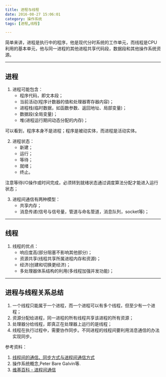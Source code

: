 ```yaml
---
title: 进程与线程
date: 2016-08-27 15:06:01
category: 操作系统
tags: [进程,线程]

---
```


简单来讲，进程是执行中的程序，他是现代分时系统的工作单元，而线程是CPU利用的基本单元，他与同一进程的其他进程共享代码段，数据段和其他操作系统资源。

---

## 进程

1. 进程可能包含：
	+ 程序代码，即文本段；
	+ 当前活动(程序计数器的值和处理器寄存器内容)；
	+ 进程栈(临时数据，如函数参数、返回地址、局部变量)；
	+ 数据段(全局变量)；
	+ 堆(进程运行期间动态分配的内存)；

可以看到，程序本身不是进程；程序是被动实体，而进程是活动实体。

2. 进程状态：
	+ 新建；
	+ 运行；
	+ 等待；
	+ 就绪；
	+ 终止。

注意等待I/O操作或时间完成，必须转到就绪状态通过调度算法分配才能进入运行状态；

3. 进程间通信有两种模型：
	+ 共享内存；
	+ 消息传递(信号与信号量，管道与命名管道，消息队列，socket等)；

---

## 线程

1. 线程的优点：
	+ 响应度高(部分阻塞不影响其他部分)；
	+ 资源共享(线程共享所属进程内存和资源)；
	+ 经济(创建和切换更经济)；
	+ 多处理器体系结构的利用(多线程加强并发功能)；

---

## 进程与线程关系总结

1. 一个线程只能属于一个进程，而一个进程可以有多个线程，但至少有一个进程；
2. 资源分配给进程，同一进程的所有线程共享该进程的所有资源；
3. 处理器分给线程，即真正在处理器上运行的是线程；
4. 线程在执行过程中，需要协作同步。不同进程的线程间要利用消息通信的办法实现同步。

参考资料：
1. [线程间的通信、同步方式与进程间通信方式](http://www.jianshu.com/p/9218692cb209)
2. 操作系统概念,Peter Bare Galvin等.
3. [维基百科 - 进程间通信](https://zh.wikipedia.org/wiki/%E8%A1%8C%E7%A8%8B%E9%96%93%E9%80%9A%E8%A8%8A)

